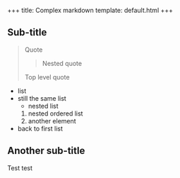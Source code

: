 +++
title: Complex markdown
template: default.html
+++

## Sub-title

> Quote
>
> > Nested quote
>
> Top level quote

- list
- still the same list
  - nested list
  1. nested ordered list
  1. another element
- back to first list

## Another sub-title

Test test
